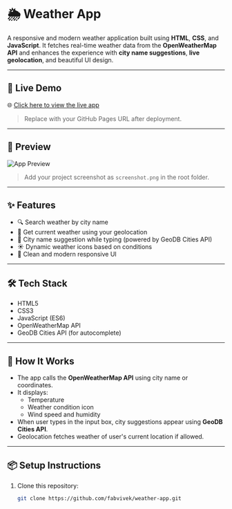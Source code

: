 # 🌦️ Weather App

A responsive and modern weather application built using **HTML**, **CSS**, and **JavaScript**. It fetches real-time weather data from the **OpenWeatherMap API** and enhances the experience with **city name suggestions**, **live geolocation**, and beautiful UI design.

---

## 🚀 Live Demo

🌐 [Click here to view the live app](https://weather-app-nu-teal.vercel.app/)
> Replace with your GitHub Pages URL after deployment.

---

## 📸 Preview

![App Preview](./screenshot.png)
> Add your project screenshot as `screenshot.png` in the root folder.

---

## ✨ Features

- 🔍 Search weather by city name
- 📍 Get current weather using your geolocation
- 🌆 City name suggestion while typing (powered by GeoDB Cities API)
- ☀️ Dynamic weather icons based on conditions
- 🎨 Clean and modern responsive UI

---

## 🛠️ Tech Stack

- HTML5  
- CSS3  
- JavaScript (ES6)  
- OpenWeatherMap API  
- GeoDB Cities API (for autocomplete)

---

## 🧠 How It Works

- The app calls the **OpenWeatherMap API** using city name or coordinates.
- It displays:
  - Temperature
  - Weather condition icon
  - Wind speed and humidity
- When user types in the input box, city suggestions appear using **GeoDB Cities API**.
- Geolocation fetches weather of user's current location if allowed.

---

## 📦 Setup Instructions

1. Clone this repository:
   ```bash
   git clone https://github.com/fabvivek/weather-app.git
